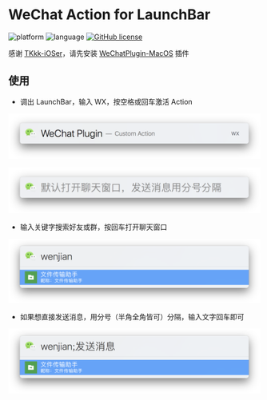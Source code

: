 # WeChat Action for LaunchBar

![platform](https://img.shields.io/badge/platform-macos-lightgrey.svg) ![language](https://img.shields.io/badge/language-javascript-yellow.svg) [![GitHub license](https://img.shields.io/github/license/jayqizone/WeChat-LaunchBar.svg)](https://github.com/jayqizone/WeChat-LaunchBar/blob/master/LICENSE)

感谢 [TKkk-iOSer](https://github.com/TKkk-iOSer)，请先安装 [WeChatPlugin-MacOS](https://github.com/TKkk-iOSer/WeChatPlugin-MacOS) 插件

## 使用

- 调出 LaunchBar，输入 WX，按空格或回车激活 Action

![](https://raw.githubusercontent.com/jayqizone/WeChat-LaunchBar/master/images/action.png)

![](https://raw.githubusercontent.com/jayqizone/WeChat-LaunchBar/master/images/hint.png)

- 输入关键字搜索好友或群，按回车打开聊天窗口

![](https://raw.githubusercontent.com/jayqizone/WeChat-LaunchBar/master/images/open.png)

- 如果想直接发送消息，用分号（半角全角皆可）分隔，输入文字回车即可

![](https://raw.githubusercontent.com/jayqizone/WeChat-LaunchBar/master/images/send.png)
